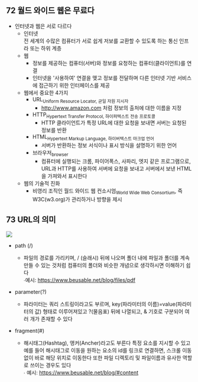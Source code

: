 ## 72 월드 와이드 웹은 무료다

- 인터넷과 웹은 서로 다르다
  - 인터넷  
    전 세계의 수많은 컴퓨터가 서로 쉽게 저보를 교환할 수 있도록 하는 통신 인프라 또는 하위 계층
  - 웹
    - 정보를 제공하는 컴퓨터(서버)와 정보를 요청하는 컴퓨터(클라이언트)를 연결
    - 인터넷을 '사용하여' 연결을 맺고 정보를 전달하며 다른 인터넷 기반 서비스에 접근하기 위한 인터페이스를 제공
  - 웹에서 중요한 4가지
    - URL<sub>Uniform Resource Locator, 균일 자원 지시자</sub>
      - http://www.amazon.com 처럼 정보의 출처에 대한 이름을 지정
    - HTTP<sub>Hypertext Transfer Protocol, 하이퍼텍스트 전송 프로토콜</sub>
      - HTTP 클라이언트가 특정 URL에 대한 요청을 보내면 서버는 요청된 정보를 반환
    - HTML<sub>Hypertext Markup Language, 하이버텍스트 마크업 언어</sub>
      - 서버가 반환하는 정보 서식이나 표시 방식을 설명하기 위한 언어
    - 브라우저<sub>browser</sub>
      - 컴퓨터에 실행되는 크롬, 파이어폭스, 사파리, 엣지 같은 프로그램으로,  
        URL과 HTTP를 사용하여 서버에 요청을 보내고 서버에서 보낸 HTML을 가져와서 표시한다
  - 웹의 기술적 진화
    - 비영리 조직인 월드 와이드 웹 컨소시엄<sub>World Wide Web Consortium</sub>, 즉 W3C(w3.org)가 관리하거나 방향을 제시

## 73 URL의 의미

<img src=https://www.beusable.net/blog/wp-content/uploads/2021/02/image-6.png />

- path (/)

  - 파일의 경로를 가리키며, / (슬래시) 뒤에 나오며 폴더 내에 파일과 폴더를 계속 만들 수 있는 것처럼 컴퓨터의 폴더와 비슷한 개념으로 생각하시면 이해하기 쉽다  
    ∙예시: https://www.beusable.net/blog/files/pdf

- parameter(?)

  - 파라미터는 쿼리 스트링이라고도 부르며, key(파라미터의 이름)=value(파라미터의 값) 형태로 이루어져있고 ?(물음표) 뒤에 나열되고, & 기호로 구분되어 여러 개가 존재할 수 있다

- fragment(#)
  - 해시태그(Hashtag), 앵커(Ancher)라고도 부른다 특정 요소를 지시할 수 있고 예를 들어 해시태그로 이동을 원하는 요소의 id를 링크로 연결하면, 스크롤 이동없이 바로 해당 위치로 이동한다 또한 파일 디렉토리 및 파일이름과 유사한 역할로 쓰이는 경우도 있다  
    ∙ 예시: https://www.beusable.net/blog/#content
